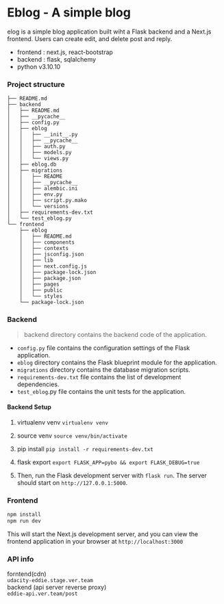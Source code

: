 # Eblog - A simple blog

elog is a simple blog application built wiht a Flask backend and a Next.js frontend. Users can
create edit, and delete post and reply.

- frontend : next.js, react-bootstrap
- backend : flask, sqlalchemy
-  python v3.10.10

### Project structure
```
├── README.md
├── backend
│   ├── README.md
│   ├── __pycache__
│   ├── config.py
│   ├── eblog
│   │   ├── __init__.py
│   │   ├── __pycache__
│   │   ├── auth.py
│   │   ├── models.py
│   │   └── views.py
│   ├── eblog.db
│   ├── migrations
│   │   ├── README
│   │   ├── __pycache__
│   │   ├── alembic.ini
│   │   ├── env.py
│   │   ├── script.py.mako
│   │   └── versions
│   ├── requirements-dev.txt
│   └── test_eblog.py
└── frontend
    ├── eblog
    │   ├── README.md
    │   ├── components
    │   ├── contexts
    │   ├── jsconfig.json
    │   ├── lib
    │   ├── next.config.js
    │   ├── package-lock.json
    │   ├── package.json
    │   ├── pages
    │   ├── public
    │   └── styles
    └── package-lock.json
```

### Backend

> backend directory contains the backend code of the application.

- `config.py` file contains the configuration settings of the Flask application.
- `eblog` directory contains the Flask blueprint module for the application.
- `migrations` directory contains the database migration scripts.
- `requirements-dev.txt` file contains the list of development dependencies.
- `test_eblog`.py file contains the unit tests for the application.

#### Backend Setup

1. virtualenv venv
`virtualenv venv`

2. source venv
`source venv/bin/activate`

3. pip install
`pip install -r requirements-dev.txt`  

4. flask export
`export FLASK_APP=pybo && export FLASK_DEBUG=true`

5. Then, run the Flask development server with `flask run`. The server should start on `http://127.0.0.1:5000`.

### Frontend

```bash
npm install
npm run dev
```
This will start the Next.js development server, and you can view the frontend application in your
browser at `http://localhost:3000`

### API info
forntend(cdn)  
`udacity-eddie.stage.ver.team`  
backend (api server reverse proxy)  
`eddie-api.ver.team/post`  
